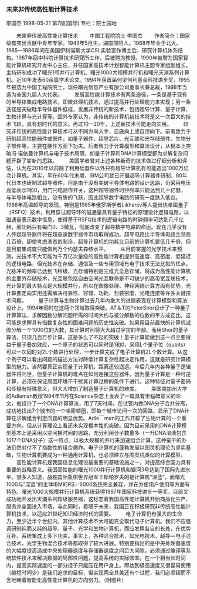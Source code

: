 ### 未来非传统高性能计算技术
李国杰
1998-05-21
第7版(国际)
专栏：院士园地

　　未来非传统高性能计算技术
　　中国工程院院士  李国杰
　　作者简介：国家级有突出贡献中青年专家。1943年5月生，湖南邵阳人。1968年毕业于北大。1985—1986年间在美国伊利诺斯大学CSL实验室作博士后，研究计算机体系结构。1987年回中科院计算技术研究所工作，后被聘为教授。1990年被聘为国家智能计算机研究开发中心主任，并任国家高技术计划智能计算机主题专家组副组长。主持研制成功了曙光1号并行计算机、曙光1000大规模并行机和曙光天演系列计算机。近10年发表60余篇学术论文。1994年获首届何梁何利基金科技进步奖，1995年被选为中国工程院院士，现任曙光信息产业有限公司董事长兼总裁，1998年当选为全国九届人大代表。
　　发展高性能计算技术有两条途径，一条是基于现有的半导体集成电路技术，即微处理机技术，通过提高并行处理能力来实现；另一条途径是突破硅半导体器件框框，发展非传统的新技术，包括超导计算、量子计算、生物计算与光计算等。国外专家认为，非传统的计算机新技术将是又一次巨大的技术飞跃，具有划时代的意义。再过10—20年，上述新技术可能走向实用。
　　研究非传统的高性能计算技术可从不同方向入手，自底向上或自顶向下。前者致力于研制超高性能器件或部件，如量子器件、超导芯片、光互联和光存储部件、生物分子部件等，主要在硬件方面下功夫。后者致力于计算模型和算法设计，从根本上突破冯·诺依曼计算机与电子技术局限，如量子计算和DNA计算模型都为求解复杂问题开辟了崭新的思路。
　　美国学者曾对上述各种新奇的技术做过仔细分析和评估，认为在2010年以前除了利用硅器件以外只有超导计算机有可能造出1000万亿次计算机。其实，早在60年代末期，IBM公司就已开展超导计算器件研制，80年代日本也研制过超导器件，但是由于没有突破半导体电路的设计思路，仍采用电压高低表示1和0，用门闩电路作开关，这种超导器件时钟频率只能达到几十亿赫，与半导体电路相比，没有质的飞跃，因此超导数字电路的研究一度跌入低谷。1986年高温超导的发现，特别是1985年俄罗斯学者Likharev等人提出快单磁量子（RSFQ）技术，利用穿过超导环的磁通量具有量子特征的原理设计逻辑电路，以磁通量表示数字信息，使得基于RSFQ技术的逻辑电路的时钟频率可达到几千亿赫，而功耗只有每门0．3微瓦，彻底改变了超导数字电路的命运。现在几乎没有人怀疑超导器件将在超高速数字器件市场取得成功。超导电路比半导体电路主频高几百倍，即使考虑液态氦制冷，超导计算机的功耗比目前的计算机要低几千倍，但是目前集成度只能做到万个约瑟夫森结水平。
　　从目前掌握的光学技术来预测，光技术不大可能为千万亿次量级的高性能计算机提供高速度、高密度、低延迟的逻辑电路，但光技术在存储、通信及一些专用领域有电子技术无法比拟的优点。光脉冲的频率已达到飞秒级、光存储特别是三维光全息存储，将成为高性能计算机的主要外存储技术，光互联包括自由空间光互联将是不可缺少的高带宽互联技术。光计算的最大特点是大规模并行，所以在图像处理、神经网络计算方面有优势。光计算要走向实用还需解决可靠性、容错、功耗、封装密度、光电连接等许多关键技术问题。
　　量子计算与生物计算过去几年内重大的进展表现在计算模型和算法设计上，1994年同时在这两个领域取得突破。AT＆T的PeterShor设计了一种量子计算算法，求解因数分解问题所需的时间大约与被分解数的位数的平方成正比。这可能是求解具有指数复杂性的困难问题的历史性突破。如果用目前最快的计算机试图分解一个1000位的大数，其计算时间将大大超过宇宙的年龄。而用Shor的量子算法，只须几百万步计算，这是多么了不起的突破！量子计算能做到这一点主要得益于量子叠加效应，一个原子的状态可以同时是1和0，采用L个量子位（qubits）可以一次同时对2L个数进行处理，一步计算完成了电子计算机2L个数计算。从这个例子可以看出问题的描述方法对降低计算复杂性起决定作用，这就是研究计算模型的魅力。当然要真正实现量子计算机，距离还较遥远。今后几年内各种量子逻辑器件将问世，但量子计算机的难点在如何连接这些器件，因为量子计算是一种可逆计算，必须在保证周围环境不干扰其计算过程的条件下进行。这种特征对量子密码和传输有特殊意义，但大大增加了制造量子计算机的难度。
　　美国南加州大学的Adleman教授1994年11月在Science杂志上发表了一篇具有里程碑意义的论文，他设计了一个DNA计算算法，用了7天时间，在试管内做DNA分子合并分离，成功地找出7个城市的一个哈密顿圈，即每个城市访问一次的回路，显示了DNA计算在求解组合判定问题的明显优势。Adle￣man的工作开辟了生物计算的一个重要方向，但从计算理论上看还未实现根本性的突破。因为目前采用的DNA计算模型基本上是采用以空间换时间的思路，充分利用分子数量多（一升DNA溶液包含1017个DNA分子）这一特点，以极大规模的并行来加速组合计算。这种蛮干的办法仍然对付不了指数性的组合爆炸。电子计算机的蓬勃发展以图灵机理论为坚实基础，生物计算机要成为一种通用计算机，也必须建立与图灵机类似的计算模型。
　　高性能计算机是我国信息化建设最重要的基础设施之一，对提高综合国力具有重要的战略意义。我国高性能的曙光1000并行计算机和银河3号达到了国际先进水平。很多人知道，战胜国际象棋世界冠军卡斯帕罗夫的是计算机“深蓝”，而曙光1000与“深蓝”的主体IBM的RS／6000系统完全兼容，并在方便用户使用等方面有特色。曙光1000大规模并行计算机系统获得1997年国家科技进步一等奖，目前又成功地开发出天潮系列超级服务器，这标志着我国高性能计算机开始商品化生产、服务并全面进入市场。与此同时，着眼于未来，我国正在积极研究非传统高性能计算机技术，以适应21世纪知识经济时代的需要。
　　电子计算仍有强大的生命力，至少近半个世纪内，其他计算技术不大可能完全取代电子计算机。我们不应强调研制纯而又纯的超导、量子、光学和生物计算机，而应发挥各自的长处，在优势互补、系统集成上多下功夫。事实上，各种混合技术，如光电技术、超导—电子混合技术，光学生物混合技术等都取得了较大进展。特别要指出的是中央处理器速度的大幅度提高造成中央处理器速度与存储器速度之间巨大间隙，必须通过编译等系统软件技术来解决数据的局部性问题，提高系统的实际效率。在一个相当长时间内，提高实际速度的一部分担子只能压在用户身上。即达到极高速度又很容易使用（编程时间少）是我们追求的目标，但实现两全其美还有个过程，我们必须锲而不舍地朝着智能化高性能计算机的方向努力。（附图片）
